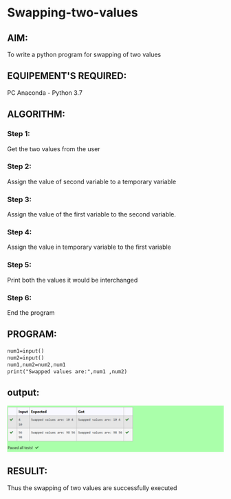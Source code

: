 # Swapping-two-values
## AIM:
To write a python program for swapping of two values
## EQUIPEMENT'S REQUIRED: 
PC
Anaconda - Python 3.7
## ALGORITHM: 
### Step 1:
Get the two values from the user
### Step 2: 
Assign the value of second variable to a temporary variable 
### Step 3: 
Assign the value of the first variable to the second variable.
### Step 4:  
Assign the value in temporary variable to the first variable
### Step 5: 
Print both the values it would be interchanged
### Step 6: 
End the program
## PROGRAM:
```
num1=input()
num2=input()
num1,num2=num2,num1
print("Swapped values are:",num1 ,num2)

```
## output:
![label](/Output.png)


## RESULlT:
Thus the swapping of two values are successfully executed




